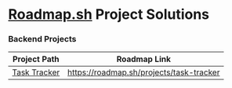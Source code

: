 # [Roadmap.sh](https://roadmap.sh) Project Solutions

### Backend Projects

| Project Path  | Roadmap Link |
| ------------- | ------------- |
| [Task Tracker](/backend-projects/01-task-tracker) | https://roadmap.sh/projects/task-tracker  |
